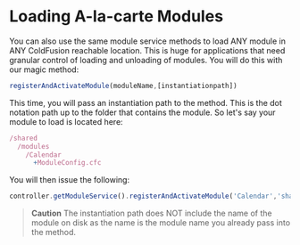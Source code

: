# Loading A-la-carte Modules

You can also use the same module service methods to load ANY module in ANY ColdFusion reachable location. This is huge for applications that need granular control of loading and unloading of modules. You will do this with our magic method:

```js
registerAndActivateModule(moduleName,[instantiationpath])
```

This time, you will pass an instantiation path to the method. This is the dot notation path up to the folder that contains the module. So let's say your module to load is located here:

```js
/shared
  /modules
    /Calendar
      +ModuleConfig.cfc
```

You will then issue the following:

```js
controller.getModuleService().registerAndActivateModule('Calendar','shared.modules')
```

> **Caution** The instantiation path does NOT include the name of the module on disk as the name is the module name you already pass into the method.

